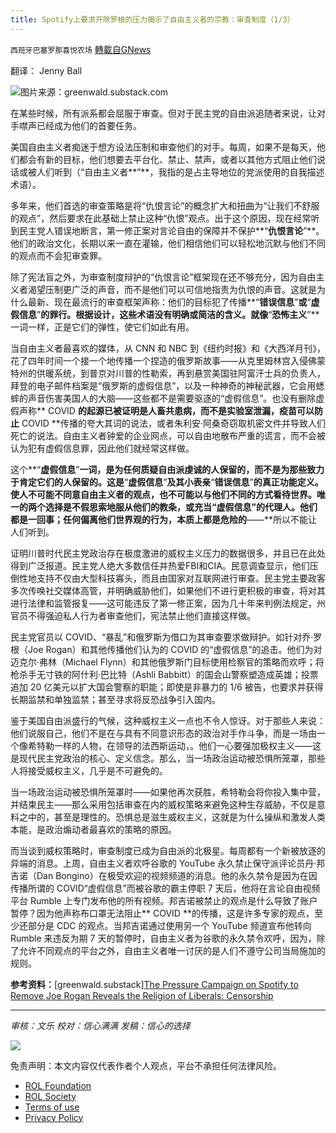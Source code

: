 ```yaml
---
title: Spotify上要求开除罗根的压力揭示了自由主义者的宗教：审查制度（1/3）
---
```

`西班牙巴塞罗那喜悦农场` [轉載自GNews](https://gnews.org/zh-hans/1953209/)

翻译： Jenny Ball

![](https://assets.gnews.org/wp-content/uploads/2022/02/image0-1-1.jpg)图片来源：greenwald.substack.com

在某些时候，所有派系都会屈服于审查。但对于民主党的自由派追随者来说，让对手噤声已经成为他们的首要任务。

美国自由主义者痴迷于想方设法压制和审查他们的对手。每周，如果不是每天，他们都会有新的目标，他们想要去平台化、禁止、禁声，或者以其他方式阻止他们说话或被人们听到（“自由主义者**”**，我指的是占主导地位的党派使用的自我描述术语）。

多年来，他们首选的审查策略是将“仇恨言论”的概念扩大和扭曲为“让我们不舒服的观点”，然后要求在此基础上禁止这种“仇恨”观点。出于这个原因，现在经常听到民主党人错误地断言，第一修正案对言论自由的保障并不保护**“**仇恨言论**”**。他们的政治文化，长期以来一直在灌输，他们相信他们可以轻松地沉默与他们不同的观点而不会犯审查罪。

除了宪法盲之外，为审查制度辩护的“仇恨言论”框架现在还不够充分，因为自由主义者渴望压制更广泛的声音，而不是他们可以可信地指责为仇恨的声音。这就是为什么最新、现在最流行的审查框架声称：他们的目标犯了传播**“**错误信息**”**或**“**虚假信息**”**的罪行。根据设计，这些术语没有明确或简洁的含义。就像**“**恐怖主义**”**一词一样，正是它们的弹性，使它们如此有用。

当自由主义者最喜欢的媒体，从 CNN 和 NBC 到《纽约时报》和《大西洋月刊》，花了四年时间一个接一个地传播一个捏造的俄罗斯故事——从克里姆林宫入侵佛蒙特州的供暖系统，到普京对川普的性勒索，再到悬赏美国驻阿富汗士兵的负责人，拜登的电子邮件档案是“俄罗斯的虚假信息”，以及一种神奇的神秘武器，它会用蟋蟀的声音伤害美国人的大脑——这些都不是需要驱逐的“虚假信息”。也没有删除虚假声称** COVID **的起源已被证明是人畜共患病，而不是实验室泄漏，疫苗可以防止** COVID **传播的夸大其词的说法，或者朱利安·阿桑奇窃取机密文件并导致人们死亡的说法。自由主义者钟爱的企业网点，可以自由地散布严重的谎言，而不会被认为犯有虚假信息罪，因此他们就经常这样做。

这个**“**虚假信息**”**一词，是为任何质疑自由派虔诚的人保留的，而不是为那些致力于肯定它们的人保留的。这是**“**虚假信息**”**及其小表亲**“**错误信息**”**的真正功能定义。使人不可能不同意自由主义者的观点，也不可能以与他们不同的方式看待世界。唯一的两个选择是不假思索地服从他们的教条，或充当“虚假信息”的代理人。他们都是一回事；任何偏离他们世界观的行为，本质上都是危险的**——**所以不能让人们听到。

证明川普时代民主党政治存在极度激进的威权主义压力的数据很多，并且已在此处得到广泛报道。民主党人绝大多数信任并热爱FBI和CIA。民意调查显示，他们压倒性地支持不仅由大型科技寡头，而且由国家对互联网进行审查。民主党主要政客多次传唤社交媒体高管，并明确威胁他们，如果他们不进行更积极的审查，将对其进行法律和监管报复——这可能违反了第一修正案，因为几十年来判例法规定，州官员不得强迫私人行为者审查他们，宪法禁止他们直接这样做。

民主党官员以 COVID、“暴乱”和俄罗斯为借口为其审查要求做辩护。如针对乔·罗根（Joe Rogan）和其他传播他们认为的 COVID 的“虚假信息”的追击。他们为对迈克尔·弗林（Michael Flynn）和其他俄罗斯门目标使用检察官的策略而欢呼；将枪杀手无寸铁的阿什利·巴比特（Ashli Babbitt）的国会山警察塑造成英雄；投票追加 20 亿美元以扩大国会警察的职能；即使是非暴力的 1/6 被告，也要求并获得长期监禁和单独监禁；甚至寻求将反恐战争引入国内。

鉴于美国自由派盛行的气候，这种威权主义一点也不令人惊讶。对于那些人来说：他们说服自己，他们不是在与具有不同意识形态的政治对手作斗争，而是一场由一个像希特勒一样的人物，在领导的法西斯运动，。他们一心要强加极权主义——这是现代民主党政治的核心、定义信念。那么，当一场政治运动被恐惧所笼罩，那些人将接受威权主义，几乎是不可避免的。

当一场政治运动被恐惧所笼罩时——如果他再次获胜，希特勒会将你投入集中营，并结束民主——那么采用包括审查在内的威权策略来避免这种生存威胁，不仅是意料之中的，甚至是理性的。恐惧总是滋生威权主义，这就是为什么操纵和激发人类本能，是政治煽动者最喜欢的策略的原因。

而当谈到威权策略时，审查制度已成为自由派的北极星。每周都有一个新被放逐的异端的消息。上周，自由主义者欢呼谷歌的 YouTube 永久禁止保守派评论员丹·邦吉诺（Dan Bongino）在极受欢迎的视频频道的消息。他的永久禁令是因为在因传播所谓的 COVID“虚假信息”而被谷歌的霸主停职 7 天后，他将在言论自由视频平台 Rumble 上专门发布他的所有视频。邦吉诺被禁止的观点是什么导致了账户暂停？因为他声称布口罩无法阻止** COVID **的传播，这是许多专家的观点，至少还部分是 CDC 的观点。当邦吉诺通过使用另一个 YouTube 频道宣布他转向 Rumble 来违反为期 7 天的暂停时，自由主义者为谷歌的永久禁令欢呼，因为，除了允许不同观点的平台之外，自由主义者唯一讨厌的是人们不遵守公司当局施加的规则。

**参考资料：**[greenwald.substack][The Pressure Campaign on Spotify to Remove Joe Rogan Reveals the Religion of Liberals: Censorship](https://greenwald.substack.com/p/the-pressure-campaign-on-spotify)

* * *

*审核：文乐
校对：信心满满
发稿：信心的选择*

![](https://assets.gnews.org/wp-content/uploads/2022/02/西喜.jpeg)

 

免责声明：本文内容仅代表作者个人观点，平台不承担任何法律风险。

- [ROL Foundation](https://rolfoundation.org/)
- [ROL Society](https://rolsociety.org/)
- [Terms of use](https://gnews.org/terms-of-use-3/)
- [Privacy Policy](https://gnews.org/privacy-policy/)
